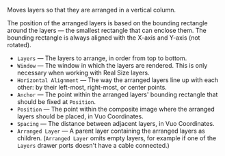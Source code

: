 Moves layers so that they are arranged in a vertical column.

The position of the arranged layers is based on the bounding rectangle around the layers — the smallest rectangle that can enclose them. The bounding rectangle is always aligned with the X-axis and Y-axis (not rotated).

   - `Layers` — The layers to arrange, in order from top to bottom.
   - `Window` — The window in which the layers are rendered.  This is only necessary when working with Real Size layers.
   - `Horizontal Alignment` — The way the arranged layers line up with each other: by their left-most, right-most, or center points.
   - `Anchor` — The point within the arranged layers' bounding rectangle that should be fixed at `Position`.
   - `Position` — The point within the composite image where the arranged layers should be placed, in Vuo Coordinates.
   - `Spacing` — The distance between adjacent layers, in Vuo Coordinates.
   - `Arranged Layer` — A parent layer containing the arranged layers as children. (`Arranged Layer` omits empty layers, for example if one of the `Layers` drawer ports doesn't have a cable connected.)
